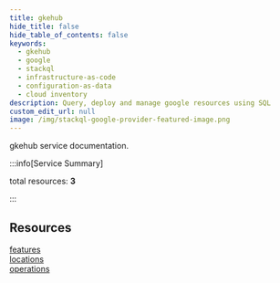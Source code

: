 ```yaml
---
title: gkehub
hide_title: false
hide_table_of_contents: false
keywords:
  - gkehub
  - google
  - stackql
  - infrastructure-as-code
  - configuration-as-data
  - cloud inventory
description: Query, deploy and manage google resources using SQL
custom_edit_url: null
image: /img/stackql-google-provider-featured-image.png
---
```


gkehub service documentation.

:::info[Service Summary]

total resources: __3__  

:::

## Resources
<div class="row">
<div class="providerDocColumn">
<a href="/services/gkehub/features/">features</a><br />
<a href="/services/gkehub/locations/">locations</a>
</div>
<div class="providerDocColumn">
<a href="/services/gkehub/operations/">operations</a>
</div>
</div>